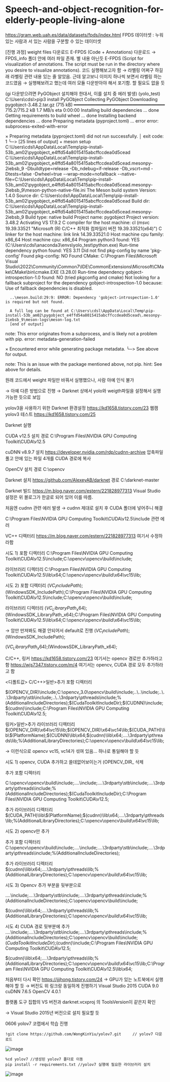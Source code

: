# Speech-and-object-recognition-for-elderly-people-living-alone




https://gram.web.uah.es/data/datasets/fpds/index.html
FPDS 데이터셋 : 누워 있는 사람과 서 있는 사람을 구분할 수 있는 데이터셋

[진행 과정]
weight files 다운로드
E-FPDS (Code + Annotations) 다운로드
→ FPDS_info 폴더 안에 여러 파일 존재. 별 내용 아닌듯
E-FPDS (Script for visualization of annotations. The script must be run in the directory where you desire to visualize annotations). 코드 실행해보고자 함
→ 라벨링 어쩌구 하길래 라벨링 관련 내용 있는 줄 알았음. 근데 알고보니 이미지 하나씩 보면서 라벨링 하는 코드였음
→ 실행해보려고 했는데 여러 모듈 다운받아야 해서 포기함. 할 필요도 없을 듯

(gi 다운받으려면 PyGObject 설치해야 한대서, 이를 설치 중 에러 발생)
(yolo_test) C:\Users\cdsl>pip3 install PyGObject
Collecting PyGObject
  Downloading pygobject-3.48.2.tar.gz (715 kB)
     ━━━━━━━━━━━━━━━━━━━━━━━━━━━━━━━━━━ 715.2/715.2 kB 1.7 MB/s eta 0:00:00
  Installing build dependencies ... done
  Getting requirements to build wheel ... done
  Installing backend dependencies ... done
  Preparing metadata (pyproject.toml) ... error
  error: subprocess-exited-with-error

  × Preparing metadata (pyproject.toml) did not run successfully.
  │ exit code: 1
  ╰─> [25 lines of output]
      + meson setup C:\Users\cdsl\AppData\Local\Temp\pip-install-53b_am02\pygobject_e4ffd54a8015415abcffccdea0d5cead C:\Users\cdsl\AppData\Local\Temp\pip-install-53b_am02\pygobject_e4ffd54a8015415abcffccdea0d5cead\.mesonpy-2iebsb_9 -Dbuildtype=release -Db_ndebug=if-release -Db_vscrt=md -Dtests=false -Dwheel=true --wrap-mode=nofallback --native-file=C:\Users\cdsl\AppData\Local\Temp\pip-install-53b_am02\pygobject_e4ffd54a8015415abcffccdea0d5cead\.mesonpy-2iebsb_9\meson-python-native-file.ini
      The Meson build system
      Version: 1.4.0
      Source dir: C:\Users\cdsl\AppData\Local\Temp\pip-install-53b_am02\pygobject_e4ffd54a8015415abcffccdea0d5cead
      Build dir: C:\Users\cdsl\AppData\Local\Temp\pip-install-53b_am02\pygobject_e4ffd54a8015415abcffccdea0d5cead\.mesonpy-2iebsb_9
      Build type: native build
      Project name: pygobject
      Project version: 3.48.2
      Activating VS 17.9.2
      C compiler for the host machine: cl (msvc 19.39.33521 "Microsoft (R) C/C++ 최적화 컴파일러 버전 19.39.33521(x64)")
      C linker for the host machine: link link 14.39.33521.0
      Host machine cpu family: x86_64
      Host machine cpu: x86_64
      Program python3 found: YES (C:\Users\cdsl\anaconda3\envs\yolo_test\python.exe)
      Run-time dependency python found: YES 3.11
      Did not find pkg-config by name 'pkg-config'
      Found pkg-config: NO
      Found CMake: C:\Program Files\Microsoft Visual Studio\2022\Community\Common7\IDE\CommonExtensions\Microsoft\CMake\CMake\bin\cmake.EXE (3.28.0)
      Run-time dependency gobject-introspection-1.0 found: NO (tried pkgconfig and cmake)
      Not looking for a fallback subproject for the dependency gobject-introspection-1.0 because:
      Use of fallback dependencies is disabled.

      ..\meson.build:29:9: ERROR: Dependency 'gobject-introspection-1.0' is required but not found.

      A full log can be found at C:\Users\cdsl\AppData\Local\Temp\pip-install-53b_am02\pygobject_e4ffd54a8015415abcffccdea0d5cead\.mesonpy-2iebsb_9\meson-logs\meson-log.txt
      [end of output]

  note: This error originates from a subprocess, and is likely not a problem with pip.
error: metadata-generation-failed

× Encountered error while generating package metadata.
╰─> See above for output.

note: This is an issue with the package mentioned above, not pip.
hint: See above for details.

원래 코드에서 weight 파일만 바꿔서 실행했으나, 사람 아예 인식 불가

→ 아예 다른 방법으로 진행
→ Darknet 상에서 yolo와 weigth파일을 설정해서 실행 가능한 듯으로 보임


yolov3을 사용하기 위한 Darknet 환경설정 https://kd1658.tistory.com/23
웹캠 yolov3 테스트 https://kd1658.tistory.com/25

Darknet 실행

CUDA v12.5 설치
경로 C:\Program Files\NVIDIA GPU Computing Toolkit\CUDA\v12.5

cuDNN v8.9.7 설치
https://developer.nvidia.com/rdp/cudnn-archive
압축파일 풀고 안에 있는 파일 4개를 CUDA 경로에 복사

OpenCV 설치
경로  C:\opencv

Darknet 설치
https://github.com/AlexeyAB/darknet
경로 C:\darknet-master

Darknet 빌드
https://m.blog.naver.com/estern/221828977313
Visual Studio 설정은 위 블로그가 한글로 되어 있어 이를 따름.

처음엔 cudnn 관련 에러 발생
→ cudnn 제대로 설치 후 CUDA 폴더에 넣어주니 해결


C:\Program Files\NVIDIA GPU Computing Toolkit\CUDA\v12.5\include 관련 에러


VC++ 디렉터리
https://m.blog.naver.com/estern/221828977313
여기서 수정하라함

시도 1)
포함 디렉터리
C:\Program Files\NVIDIA GPU Computing Toolkit\CUDA\v12.5\include;C:\opencv\opencv\build\include;

라이브러리 디렉터리
C:\Program Files\NVIDIA GPU Computing Toolkit\CUDA\v12.5\lib\x64;C:\opencv\opencv\build\x64\vc15\lib;

시도 2)
포함 디렉터리
$(VC_IncludePath);$(WindowsSDK_IncludePath);C:\Program Files\NVIDIA GPU Computing Toolkit\CUDA\v12.5\include;C:\opencv\opencv\build\include;

라이브러리 디렉터리
$(VC_LibraryPath_x64);$(WindowsSDK_LibraryPath_x64);C:\Program Files\NVIDIA GPU Computing Toolkit\CUDA\v12.5\lib\x64;C:\opencv\opencv\build\x64\vc15\lib;

→ 암만 만져봐도 해결 안되어서 default로 진행
<default>
$(VC_IncludePath);$(WindowsSDK_IncludePath);

$(VC_LibraryPath_x64);$(WindowsSDK_LibraryPath_x64);


C/C++, 링커
https://kd1658.tistory.com/23
여기서는 opencv 경로만 추가하라고 함
https://wjs7347.tistory.com/m/4
여기서는 opencv, CUDA 경로 모두 추가하라고 함

<디폴트값>
C/C++>일반>추가 포함 디렉터리

$(OPENCV_DIR)\include;C:\opencv_3.0\opencv\build\include;..\..\include;..\..\3rdparty\stb\include;..\..\3rdparty\pthreads\include;%(AdditionalIncludeDirectories);$(CudaToolkitIncludeDir);$(CUDNN)\include;$(cudnn)\include;C:\Program Files\NVIDIA GPU Computing Toolkit\CUDA\v12.5;


링커>일반>추가 라이브러리 디렉터리
$(OPENCV_DIR)\x64\vc15\lib;$(OPENCV_DIR)\x64\vc14\lib;$(CUDA_PATH)\lib\$(PlatformName);$(CUDNN)\lib\x64;$(cudnn)\lib\x64;..\..\3rdparty\pthreads\lib;%(AdditionalLibraryDirectories);C:\opencv\opencv\build\x64\vc15\lib;

→ 이런식으로 opencv vc15, vc14가 섞여 있음… 하나로 통일해야 할 듯


시도 1) opencv, CUDA 추가하고 쓸데없어보이는거 (OPENCV_DIR_ 삭제

추가 포함 디렉터리

C:\opencv\opencv\build\include;..\..\include;..\..\3rdparty\stb\include;..\..\3rdparty\pthreads\include;%(AdditionalIncludeDirectories);$(CudaToolkitIncludeDir);C:\Program Files\NVIDIA GPU Computing Toolkit\CUDA\v12.5;


추가 라이브러리 디렉터리	$(CUDA_PATH)\lib\$(PlatformName);$(cudnn)\lib\x64;..\..\3rdparty\pthreads\lib;%(AdditionalLibraryDirectories);C:\opencv\opencv\build\x64\vc15\lib;

시도 2) opencv만 추가
	
추가 포함 디렉터리	C:\opencv\opencv\build\include;..\..\include;..\..\3rdparty\stb\include;..\..\3rdparty\pthreads\include;%(AdditionalIncludeDirectories);

추가 라이브러리 디렉터리	
$(cudnn)\lib\x64;..\..\3rdparty\pthreads\lib;%(AdditionalLibraryDirectories);C:\opencv\opencv\build\x64\vc15\lib;

시도 3) Opencv 추가 부분을 뒷부분으로

..\..\include;..\..\3rdparty\stb\include;..\..\3rdparty\pthreads\include;%(AdditionalIncludeDirectories);C:\opencv\opencv\build\include;

$(cudnn)\lib\x64;..\..\3rdparty\pthreads\lib;%(AdditionalLibraryDirectories);C:\opencv\opencv\build\x64\vc15\lib;

시도 4) CUDA 경로 뒷부분에 추가
..\..\include;..\..\3rdparty\stb\include;..\..\3rdparty\pthreads\include;%(AdditionalIncludeDirectories);C:\opencv\opencv\build\include;$(CudaToolkitIncludeDir);$(cudnn)\include;C:\Program Files\NVIDIA GPU Computing Toolkit\CUDA\v12.5;

$(cudnn)\lib\x64;..\..\3rdparty\pthreads\lib;%(AdditionalLibraryDirectories);C:\opencv\opencv\build\x64\vc15\lib;C:\Program Files\NVIDIA GPU Computing Toolkit\CUDA\v12.5\lib\x64;



처음부터 다시 확인
https://jjjhong.tistory.com/24
→ GPU가 있는 노트북에서 실행해야 할 듯
→ 버전도 위 링크랑 동일하게 진행하기
Visual Studio 2015
CUDA 9.0
cuDNN 7.6.5
OpenCV 4.0.1


플랫폼 도구 집합의 VS 버전과 darknet.vcxproj 의 ToolsVersion이 같은지 확인


→ Visual Studio 2015년 버전으로 설치 필요할 듯
	


0606 yolov7 코랩에서 학습 진행

	!git clone https://github.com/WongKinYiu/yolov7.git 	// yolov7 다운로드
![image](https://github.com/MechanIT/Speech-and-object-recognition-for-elderly-people-living-alone/assets/161675231/d15293c1-8e27-4f0d-b233-b948fd59477f)

	%cd yolov7 //생성된 yolov7 폴더로 이동
	pip install -r requirements.txt	//yolov7 실행에 필요한 라이브러리 설치
![image](https://github.com/MechanIT/Speech-and-object-recognition-for-elderly-people-living-alone/assets/161675231/38881cbf-64a9-444b-ab34-660e1bd34e49)






